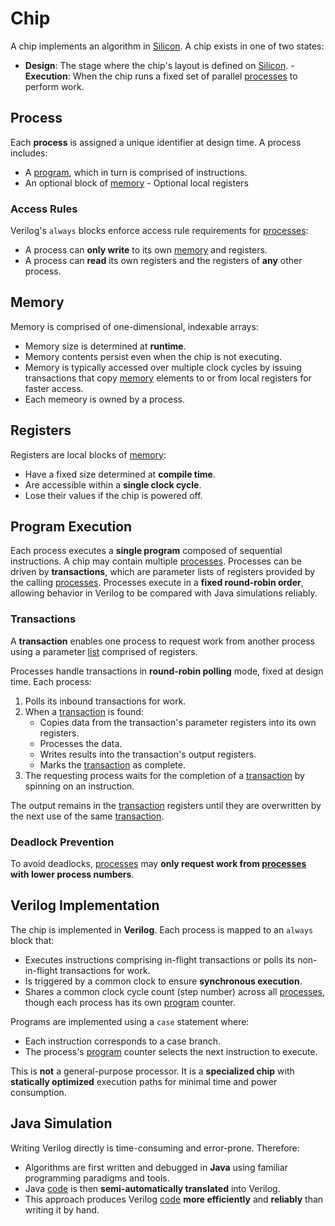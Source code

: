 # Chip

A chip implements an algorithm in [Silicon](https://en.wikipedia.org/wiki/Silicon). 
A chip exists in one of two states:

- **Design**: The stage where the chip's layout is defined on [Silicon](https://en.wikipedia.org/wiki/Silicon). - **Execution**: When the chip runs a fixed set of parallel [processes](https://en.wikipedia.org/wiki/Process_management_(computing)) to perform work.

## Process

Each **process** is assigned a unique identifier at design time. A process includes:

- A [program](https://en.wikipedia.org/wiki/Computer_program), which in turn is comprised of instructions.
- An optional block of [memory](https://en.wikipedia.org/wiki/Computer_memory) - Optional local registers

### Access Rules

Verilog's `always` blocks enforce access rule requirements for [processes](https://en.wikipedia.org/wiki/Process_management_(computing)): 
- A process can **only write** to its own [memory](https://en.wikipedia.org/wiki/Computer_memory) and registers.
- A process can **read** its own registers and the registers of **any** other process.

## Memory

Memory is comprised of one-dimensional, indexable arrays:

- Memory size is determined at **runtime**.
- Memory contents persist even when the chip is not executing.
- Memory is typically accessed over multiple clock cycles by issuing transactions that copy [memory](https://en.wikipedia.org/wiki/Computer_memory) elements to or from local registers for faster access.
- Each memeory is owned by a process.

## Registers

Registers are local blocks of [memory](https://en.wikipedia.org/wiki/Computer_memory): 
- Have a fixed size determined at **compile time**.
- Are accessible within a **single clock cycle**.
- Lose their values if the chip is powered off.

## Program Execution

Each process executes a **single program** composed of sequential instructions. A chip may contain multiple [processes](https://en.wikipedia.org/wiki/Process_management_(computing)). 
Processes can be driven by **transactions**, which are parameter lists of registers provided by the calling [processes](https://en.wikipedia.org/wiki/Process_management_(computing)). 
Processes execute in a **fixed round-robin order**, allowing behavior in Verilog to be compared with Java simulations reliably.

### Transactions

A **transaction** enables one process to request work from another process using a parameter [list](https://en.wikipedia.org/wiki/Linked_list) comprised of registers.

Processes handle transactions in **round-robin polling** mode, fixed at design time. Each process:

1. Polls its inbound transactions for work.
2. When a [transaction](https://en.wikipedia.org/wiki/Database_transaction) is found:
   - Copies data from the transaction's parameter registers into its own registers.
   - Processes the data.
   - Writes results into the transaction's output registers.
   - Marks the [transaction](https://en.wikipedia.org/wiki/Database_transaction) as complete.
3. The requesting process waits for the completion of a [transaction](https://en.wikipedia.org/wiki/Database_transaction) by spinning on an instruction.

The output remains in the [transaction](https://en.wikipedia.org/wiki/Database_transaction) registers until they are overwritten by the next use of the same [transaction](https://en.wikipedia.org/wiki/Database_transaction). 
### Deadlock Prevention

To avoid deadlocks, [processes](https://en.wikipedia.org/wiki/Process_management_(computing)) may **only request work from [processes](https://en.wikipedia.org/wiki/Process_management_(computing)) with lower process numbers**.

## Verilog Implementation

The chip is implemented in **Verilog**. Each process is mapped to an `always` block that:

- Executes instructions comprising in-flight transactions or polls its non-in-flight transactions for work.
- Is triggered by a common clock to ensure **synchronous execution**.
- Shares a common clock cycle count (step number) across all [processes](https://en.wikipedia.org/wiki/Process_management_(computing)), though each process has its own [program](https://en.wikipedia.org/wiki/Computer_program) counter.

Programs are implemented using a `case` statement where:

- Each instruction corresponds to a case branch.
- The process's [program](https://en.wikipedia.org/wiki/Computer_program) counter selects the next instruction to execute.

This is **not** a general-purpose processor. It is a **specialized chip** with **statically optimized** execution paths for minimal time and power consumption.

## Java Simulation

Writing Verilog directly is time-consuming and error-prone. Therefore:

- Algorithms are first written and debugged in **Java** using familiar programming paradigms and tools.
- Java [code](https://en.wikipedia.org/wiki/Computer_program) is then **semi-automatically translated** into Verilog.
- This approach produces Verilog [code](https://en.wikipedia.org/wiki/Computer_program) **more efficiently** and **reliably** than writing it by hand.
